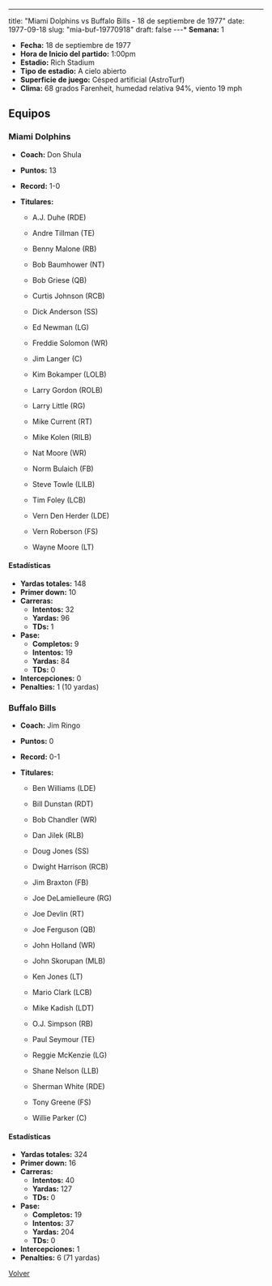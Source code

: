 ---
title: "Miami Dolphins vs Buffalo Bills - 18 de septiembre de 1977"
date: 1977-09-18
slug: "mia-buf-19770918"
draft: false
---* **Semana:** 1
* **Fecha:** 18 de septiembre de 1977
* **Hora de Inicio del partido:** 1:00pm
* **Estadio:** Rich Stadium
* **Tipo de estadio:** A cielo abierto
* **Superficie de juego:** Césped artificial (AstroTurf)
* **Clima:** 68 grados Farenheit, humedad relativa 94%, viento 19 mph

## Equipos


### Miami Dolphins
* **Coach:** Don Shula
* **Puntos:** 13
* **Record:** 1-0
* **Titulares:** 

  * A.J. Duhe (RDE) 

  * Andre Tillman (TE) 

  * Benny Malone (RB) 

  * Bob Baumhower (NT) 

  * Bob Griese (QB) 

  * Curtis Johnson (RCB) 

  * Dick Anderson (SS) 

  * Ed Newman (LG) 

  * Freddie Solomon (WR) 

  * Jim Langer (C) 

  * Kim Bokamper (LOLB) 

  * Larry Gordon (ROLB) 

  * Larry Little (RG) 

  * Mike Current (RT) 

  * Mike Kolen (RILB) 

  * Nat Moore (WR) 

  * Norm Bulaich (FB) 

  * Steve Towle (LILB) 

  * Tim Foley (LCB) 

  * Vern Den Herder (LDE) 

  * Vern Roberson (FS) 

  * Wayne Moore (LT) 

#### Estadísticas
* **Yardas totales:** 148
* **Primer down:** 10
* **Carreras:**
  * **Intentos:** 32
  * **Yardas:** 96
  * **TDs:** 1
* **Pase:**
  * **Completos:** 9
  * **Intentos:** 19
  * **Yardas:** 84
  * **TDs:** 0
* **Intercepciones:** 0
* **Penalties:** 1 (10 yardas)

### Buffalo Bills
* **Coach:** Jim Ringo
* **Puntos:** 0
* **Record:** 0-1
* **Titulares:** 

  * Ben Williams (LDE) 

  * Bill Dunstan (RDT) 

  * Bob Chandler (WR) 

  * Dan Jilek (RLB) 

  * Doug Jones (SS) 

  * Dwight Harrison (RCB) 

  * Jim Braxton (FB) 

  * Joe DeLamielleure (RG) 

  * Joe Devlin (RT) 

  * Joe Ferguson (QB) 

  * John Holland (WR) 

  * John Skorupan (MLB) 

  * Ken Jones (LT) 

  * Mario Clark (LCB) 

  * Mike Kadish (LDT) 

  * O.J. Simpson (RB) 

  * Paul Seymour (TE) 

  * Reggie McKenzie (LG) 

  * Shane Nelson (LLB) 

  * Sherman White (RDE) 

  * Tony Greene (FS) 

  * Willie Parker (C) 

#### Estadísticas
* **Yardas totales:** 324
* **Primer down:** 16
* **Carreras:**
  * **Intentos:** 40
  * **Yardas:** 127
  * **TDs:** 0
* **Pase:**
  * **Completos:** 19
  * **Intentos:** 37
  * **Yardas:** 204
  * **TDs:** 0
* **Intercepciones:** 1
* **Penalties:** 6 (71 yardas)


[Volver](/historia/1977)
